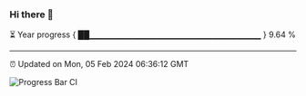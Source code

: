 ### Hi there 👋

⏳ Year progress { ██▁▁▁▁▁▁▁▁▁▁▁▁▁▁▁▁▁▁▁▁▁▁▁▁▁▁▁▁ } 9.64 %

---

⏰ Updated on Mon, 05 Feb 2024 06:36:12 GMT

![Progress Bar CI](https://github.com/IshwaranRudhara/GIT-ACTION/workflows/Progress%20Bar%20CI/badge.svg)
